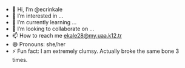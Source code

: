 - 👋 Hi, I’m @ecrinkale
- 👀 I’m interested in ...
- 🌱 I’m currently learning ...
- 💞️ I’m looking to collaborate on ...
- 📫 How to reach me ekale28@my.uaa.k12.tr
- 😄 Pronouns: she/her
- ⚡ Fun fact: I am extremely clumsy. Actually broke the same bone 3 times.

<!---
ecrinkale/ecrinkale is a ✨ special ✨ repository because its `README.md` (this file) appears on your GitHub profile.
You can click the Preview link to take a look at your changes.
--->
